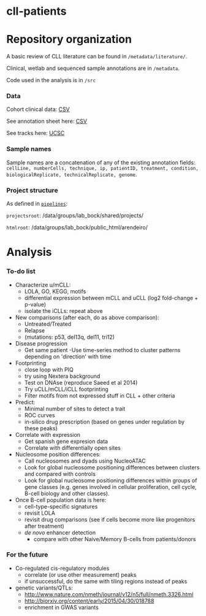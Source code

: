 cll-patients
============

# Repository organization

A basic review of CLL literature can be found in `/metadata/literature/`.

Clinical, wetlab and sequenced sample annotations are in `/metadata`.

Code used in the analysis is in `/src`

### Data
Cohort clinical data: [CSV](metadata/patient_clinical_annotation.csv)

See annotation sheet here: [CSV](metadata/sequencing_sample_annotation.csv)

See tracks here: [UCSC](http://genome.ucsc.edu/cgi-bin/hgTracks?org=human&hgt.customText=http://www.biomedical-sequencing.at/bocklab/arendeiro/cll-patients/trackHub_hg19.txt)

### Sample names
Sample names are a concatenation of any of the existing annotation fields: `cellLine, numberCells, technique, ip, patientID, treatment, condition, biologicalReplicate, technicalReplicate, genome`.

### Project structure
As defined in [`pipelines`](https://github.com/afrendeiro/pipelines):

`projectsroot`: /data/groups/lab_bock/shared/projects/

`htmlroot`: /data/groups/lab_bock/public_html/arendeiro/


# Analysis

### To-do list
- Characterize u/mCLL:
    - LOLA, GO, KEGG, motifs
    - differential expression between mCLL and uCLL (log2 fold-change + p-value)
    - isolate the iCLLs: repeat above
- New comparisons (after each, do as above comparison):
    - Untreated/Treated
    - Relapse
    - (mutations: p53, del13q, del11, tri12)
- Disease progression
    - Get same patient
    -Use time-series method to cluster patterns depending on 'direction' with time
- Footprinting
    - close loop with PIQ
    - try using Nextera background
    - Test on DNAse (reproduce Saeed et al 2014)
    - Try uCLL/mCLL/iCLL footprinting
    - Filter motifs from not expressed stuff in CLL + other criteria
- Predict:
    - Minimal number of sites to detect a trait
    - ROC curves
    - in-silico drug prescription (based on genes under regulation by these peaks)
- Correlate with expression
    - Get spanish gene expresion data
    - Correlate with differentially open sites
- Nucleosome position differences:
    - Call nucleosomes and dyads using NucleoATAC
    - Look for global nucleosome positioning differences between clusters and compared with controls
    - Look for global nucleosome positioning differences within groups of gene classes (e.g. genes involved in cellular proliferation, cell cycle, B-cell biology and other classes).
- Once B-cell population data is here:
    - cell-type-specific signatures
    - revisit LOLA
    - revisit drug comparisons (see if cells become more like progenitors after treatment)
    + *de novo* enhancer detection
        + compare with other Naive/Memory B-cells from patients/donors

### For the future
+ Co-regulated cis-regulatory modules
    + correlate (or use other measurement) peaks
    + if unsuccessful, do the same with tiling regions instead of peaks
+ genetic variants/QTLs:
    + http://www.nature.com/nmeth/journal/v12/n5/full/nmeth.3326.html
    + http://biorxiv.org/content/early/2015/04/30/018788
    + enrichment in GWAS variants
